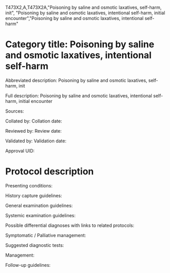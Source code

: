 T473X2,A,T473X2A,"Poisoning by saline and osmotic laxatives, self-harm, init", "Poisoning by saline and osmotic laxatives, intentional self-harm, initial encounter","Poisoning by saline and osmotic laxatives, intentional self-harm"
# Category title: Poisoning by saline and osmotic laxatives, intentional self-harm

Abbreviated description: Poisoning by saline and osmotic laxatives, self-harm, init

Full description: Poisoning by saline and osmotic laxatives, intentional self-harm, initial encounter

Sources:

Collated by:
Collation date:

Reviewed by:
Review date:

Validated by:
Validation date:

Approval UID:

# Protocol description

Presenting conditions:

History capture guidelines:

General examination guidelines:

Systemic examination guidelines:

Possible differential diagnoses with links to related protocols:

Symptomatic / Palliative management:

Suggested diagnostic tests:

Management:

Follow-up guidelines:
